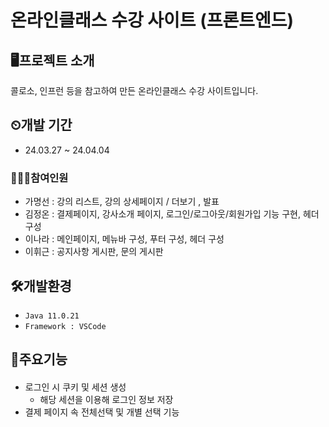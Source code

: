 # 온라인클래스 수강 사이트 (프론트엔드)


## 🖥프로젝트 소개
콜로소, 인프런 등을 참고하여 만든 온라인클래스 수강 사이트입니다.

## ⏲개발 기간
* 24.03.27 ~ 24.04.04

### 👩‍👩‍👦참여인원
- 가명선 : 강의 리스트, 강의 상세페이지 / 더보기 , 발표
- 김정온 : 결제페이지, 강사소개 페이지, 로그인/로그아웃/회원가입 기능 구현, 헤더 구성
- 이나라 : 메인페이지, 메뉴바 구성, 푸터 구성, 헤더 구성
- 이휘근 : 공지사항 게시판, 문의 게시판

## 🛠개발환경
- `Java 11.0.21`
- `Framework : VSCode`

## 📌주요기능
####
- 로그인 시 쿠키 및 세션 생성
    - 해당 세션을 이용해 로그인 정보 저장
- 결제 페이지 속 전체선택 및 개별 선택 기능
